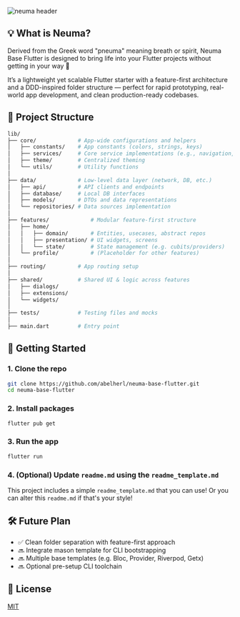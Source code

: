 ![neuma header](https://res.cloudinary.com/dp3fqnmmg/image/upload/v1752827195/GitHub_-_Neuma_Base_Flutter_1_fpg9be.png)

## 💡 What is Neuma?
Derived from the Greek word "pneuma" meaning breath or spirit, Neuma Base Flutter is designed to bring life into your Flutter projects without getting in your way 🤩

It’s a lightweight yet scalable Flutter starter with a feature-first architecture and a DDD-inspired folder structure — perfect for rapid prototyping, real-world app development, and clean production-ready codebases.

## 🧱 Project Structure

```bash
lib/
├── core/             # App-wide configurations and helpers
│   ├── constants/    # App constants (colors, strings, keys)
│   ├── services/     # Core service implementations (e.g., navigation, logging)
│   ├── theme/        # Centralized theming
│   └── utils/        # Utility functions
│
├── data/             # Low-level data layer (network, DB, etc.)
│   ├── api/          # API clients and endpoints
│   ├── database/     # Local DB interfaces
│   ├── models/       # DTOs and data representations
│   └── repositories/ # Data sources implementation
│
├── features/             # Modular feature-first structure
│   ├── home/
│   │   ├── domain/       # Entities, usecases, abstract repos
│   │   ├── presentation/ # UI widgets, screens
│   │   └── state/        # State management (e.g. cubits/providers)
│   └── profile/          # (Placeholder for other features)
│
├── routing/          # App routing setup
│
├── shared/           # Shared UI & logic across features
│   ├── dialogs/
│   ├── extensions/
│   └── widgets/
│
├── tests/            # Testing files and mocks
│
├── main.dart         # Entry point
```

## 🚀 Getting Started

### 1. Clone the repo
```bash
git clone https://github.com/abelherl/neuma-base-flutter.git
cd neuma-base-flutter
```

### 2. Install packages
```bash
flutter pub get
```

### 3. Run the app
```bash
flutter run
```

### 4. (Optional) Update ```readme.md``` using the ```readme_template.md```
This project includes a simple ```readme_template.md``` that you can use! Or you can alter this ```readme.md``` if that's your style!

## 🛠️ Future Plan
* ✅ Clean folder separation with feature-first approach
* 🔜 Integrate mason template for CLI bootstrapping
* 🔜 Multiple base templates (e.g. Bloc, Provider, Riverpod, Getx)
* 🔜 Optional pre-setup CLI toolchain

## 📄 License
[MIT](./LICENSE)
